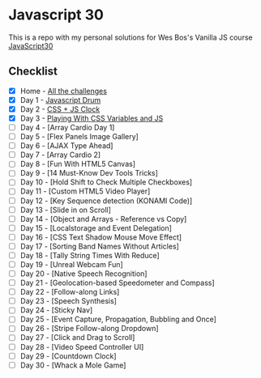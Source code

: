 # Javascript 30

This is a repo with my personal solutions for Wes Bos's Vanilla JS course [JavaScript30](https://javascript30.com/)

## Checklist

- [x] Home - [All the challenges](https://dev-freak.github.io/js-30/)
- [x] Day 1 - [Javascript Drum](https://dev-freak.github.io/js-30/Day%201/)
- [x] Day 2 - [CSS + JS Clock](https://dev-freak.github.io/js-30/Day%202/)
- [x] Day 3 - [Playing With CSS Variables and JS](https://dev-freak.github.io/js-30/Day%203/)
- [ ] Day 4 - [Array Cardio Day 1]
- [ ] Day 5 - [Flex Panels Image Gallery]
- [ ] Day 6 - [AJAX Type Ahead]
- [ ] Day 7 - [Array Cardio 2]
- [ ] Day 8 - [Fun With HTML5 Canvas]
- [ ] Day 9 - [14 Must-Know Dev Tools Tricks]
- [ ] Day 10 - [Hold Shift to Check Multiple Checkboxes]
- [ ] Day 11 - [Custom HTML5 Video Player]
- [ ] Day 12 - [Key Sequence detection (KONAMI Code)]
- [ ] Day 13 - [Slide in on Scroll]
- [ ] Day 14 - [Object and Arrays - Reference vs Copy]
- [ ] Day 15 - [Localstorage and Event Delegation]
- [ ] Day 16 - [CSS Text Shadow Mouse Move Effect]
- [ ] Day 17 - [Sorting Band Names Without Articles]
- [ ] Day 18 - [Tally String Times With Reduce]
- [ ] Day 19 - [Unreal Webcam Fun]
- [ ] Day 20 - [Native Speech Recognition]
- [ ] Day 21 - [Geolocation-based Speedometer and Compass]
- [ ] Day 22 - [Follow-along Links]
- [ ] Day 23 - [Speech Synthesis]
- [ ] Day 24 - [Sticky Nav]
- [ ] Day 25 - [Event Capture, Propagation, Bubbling and Once]
- [ ] Day 26 - [Stripe Follow-along Dropdown]
- [ ] Day 27 - [Click and Drag to Scroll]
- [ ] Day 28 - [Video Speed Controller UI]
- [ ] Day 29 - [Countdown Clock]
- [ ] Day 30 - [Whack a Mole Game]
